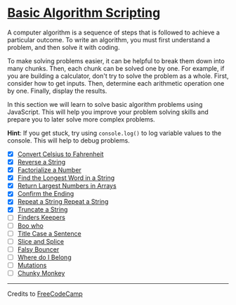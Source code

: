 # [Basic Algorithm Scripting](https://learn.freecodecamp.org/javascript-algorithms-and-data-structures/basic-algorithm-scripting)

A computer algorithm is a sequence of steps that is followed to achieve a particular outcome. To write an algorithm, you must first understand a problem, and then solve it with coding.

To make solving problems easier, it can be helpful to break them down into many chunks. Then, each chunk can be solved one by one. For example, if you are building a calculator, don't try to solve the problem as a whole. First, consider how to get inputs. Then, determine each arithmetic operation one by one. Finally, display the results.

In this section we will learn to solve basic algorithm problems using JavaScript. This will help you improve your problem solving skills and prepare you to later solve more complex problems.

**Hint**: If you get stuck, try using `console.log()` to log variable values to the console. This will help to debug problems.

- [x] [Convert Celsius to Fahrenheit](01-convert-celsius-to-fahrenheit.js)
- [x] [Reverse a String](02-reverse-a-string.js)
- [x] [Factorialize a Number](03-factorialize-a-number.js)
- [x] [Find the Longest Word in a String](04-find-the-longest-word-in-a-string.js)
- [x] [Return Largest Numbers in Arrays](05-return-largest-numbers-in-arrays.js)
- [x] [Confirm the Ending](06-confirm-the-ending.js)
- [x] [Repeat a String Repeat a String](07-repeat-a-string-repeat-a-string.js)
- [x] [Truncate a String](08-truncate-a-string.js)
- [ ] [Finders Keepers](09-finders-keepers.js)
- [ ] [Boo who](10-boo-who.js)
- [ ] [Title Case a Sentence](11-title-case-a-sentence.js)
- [ ] [Slice and Splice](12-slice-and-splice.js)
- [ ] [Falsy Bouncer](13-falsy-bouncer.js)
- [ ] [Where do I Belong](14-where-do-i-belong.js)
- [ ] [Mutations](15-mutations.js)
- [ ] [Chunky Monkey](16-chunky-monkey.js)

---

Credits to [FreeCodeCamp](https://www.freecodecamp.org/)
